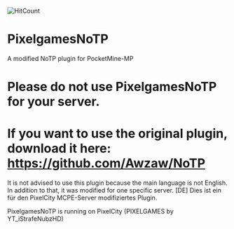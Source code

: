 ![HitCount](http://hits.dwyl.io/YTiStrafeNubzHD/PixelgamesNoTP.svg)

# PixelgamesNoTP

A modified NoTP plugin for PocketMine-MP

# Please do not use PixelgamesNoTP for your server.
# If you want to use the original plugin, download it here: https://github.com/Awzaw/NoTP

It is not advised to use this plugin because the main language is not English. In addition to that, it was modified for one specific server.
[DE] Dies ist ein für den PixelCity MCPE-Server modifiziertes Plugin.

PixelgamesNoTP is running on PixelCity (PIXELGAMES by YT_iStrafeNubzHD)

